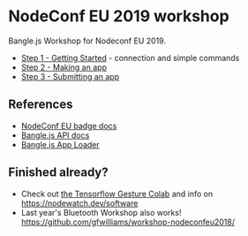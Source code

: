 NodeConf EU 2019 workshop
=========================


Bangle.js Workshop for Nodeconf EU 2019.

* [Step 1 - Getting Started](step1.md) - connection and simple commands
* [Step 2 - Making an app](step2.md)
* [Step 3 - Submitting an app](step3.md)

## References

* [NodeConf EU badge docs](https://nodewatch.dev/)
* [Bangle.js API docs](https://banglejs.com/reference)
* [Bangle.js App Loader](https://banglejs.com/apps)

## Finished already?

* Check out [the Tensorflow Gesture Colab](https://colab.research.google.com/) and info on https://nodewatch.dev/software
* Last year's Bluetooth Workshop also works! https://github.com/gfwilliams/workshop-nodeconfeu2018/
